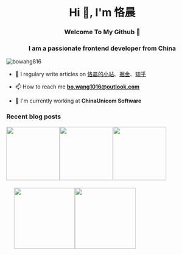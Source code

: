 
<h1 align="center">Hi 👋, I'm 恪晨</h1> 

<h3 align="center"> Welcome To My Github 👋  </h3>

<h3 align="center">I am a passionate frontend developer from China</h3>

<p align="left"> <img src="https://komarev.com/ghpvc/?username=bowang816&label=Profile%20views&color=0e75b6&style=flat" alt="bowang816" /> </p>

- 📝 I regulary write articles on [恪晨的小站](https://blog.wangboweb.site)、[掘金](https://juejin.cn/user/2049145403882430)、[知乎](https://www.zhihu.com/people/ke-chen-6-83)

- 📫 How to reach me **bo.wang1016@outlook.com**

- 🏢 I'm currently working at **ChinaUnicom Software**

### Recent blog posts

<div style="display:flex; margin: 0px; padding: 0px">
<img src="https://stats.justsong.cn/api/github?username=bowang816&theme=dark&lang=zh-CN" height="140"/>
<img src="https://stats.justsong.cn/api/zhihu?username=ke-chen-6-83&theme=dark&lang=zh-CN" height="140"/>
<img src="https://stats.justsong.cn/api/juejin?id=2049145403882430&theme=dark&lang=zh-CN" height="140"/>
</div>

 <div style="display:flex; margin: 0px; padding: 20px">
<img src="https://github-readme-stats.vercel.app/api?username=bowang816&show_icons=true&theme=tokyonight" height="160"/>
<img src="https://github.wwangpw.repl.co/graph?username=bowang816&bg_color=211c1f&color=6cf033&line=46c874&point=e70d65&area=true&hide_border=true" height="160"/>
</div>
